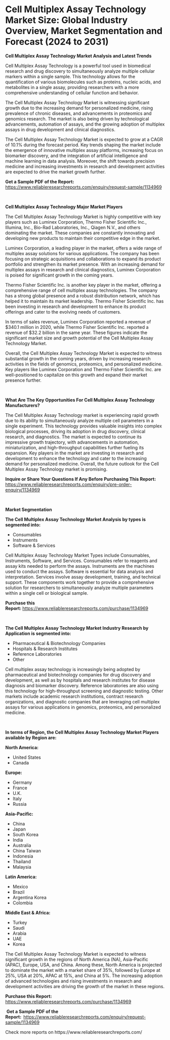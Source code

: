 <p><h1>Cell Multiplex Assay Technology Market Size: Global Industry Overview, Market Segmentation and Forecast (2024 to 2031)</h1></p><p><strong>Cell Multiplex Assay Technology Market Analysis and Latest Trends</strong></p>
<p><p>Cell Multiplex Assay Technology is a powerful tool used in biomedical research and drug discovery to simultaneously analyze multiple cellular markers within a single sample. This technology allows for the quantification of various biomolecules such as proteins, nucleic acids, and metabolites in a single assay, providing researchers with a more comprehensive understanding of cellular function and behavior.</p><p>The Cell Multiplex Assay Technology Market is witnessing significant growth due to the increasing demand for personalized medicine, rising prevalence of chronic diseases, and advancements in proteomics and genomics research. The market is also being driven by technological advancements, automation of assays, and the growing adoption of multiplex assays in drug development and clinical diagnostics.</p><p>The Cell Multiplex Assay Technology Market is expected to grow at a CAGR of 10.1% during the forecast period. Key trends shaping the market include the emergence of innovative multiplex assay platforms, increasing focus on biomarker discovery, and the integration of artificial intelligence and machine learning in data analysis. Moreover, the shift towards precision medicine and increasing investments in research and development activities are expected to drive the market growth further.</p></p>
<p><strong>Get a Sample PDF of the Report:&nbsp;</strong> <a href="https://www.reliableresearchreports.com/enquiry/request-sample/1134969">https://www.reliableresearchreports.com/enquiry/request-sample/1134969</a></p>
<p>&nbsp;</p>
<p><strong>Cell Multiplex Assay Technology Major Market Players</strong></p>
<p><p>The Cell Multiplex Assay Technology Market is highly competitive with key players such as Luminex Corporation, Thermo Fisher Scientific Inc., Illumina, Inc., Bio-Rad Laboratories, Inc., Qiagen N.V., and others dominating the market. These companies are constantly innovating and developing new products to maintain their competitive edge in the market.</p><p>Luminex Corporation, a leading player in the market, offers a wide range of multiplex assay solutions for various applications. The company has been focusing on strategic acquisitions and collaborations to expand its product portfolio and strengthen its market presence. With an increasing demand for multiplex assays in research and clinical diagnostics, Luminex Corporation is poised for significant growth in the coming years.</p><p>Thermo Fisher Scientific Inc. is another key player in the market, offering a comprehensive range of cell multiplex assay technologies. The company has a strong global presence and a robust distribution network, which has helped it to maintain its market leadership. Thermo Fisher Scientific Inc. has been investing in research and development to enhance its product offerings and cater to the evolving needs of customers.</p><p>In terms of sales revenue, Luminex Corporation reported a revenue of $340.1 million in 2020, while Thermo Fisher Scientific Inc. reported a revenue of $32.2 billion in the same year. These figures indicate the significant market size and growth potential of the Cell Multiplex Assay Technology Market.</p><p>Overall, the Cell Multiplex Assay Technology Market is expected to witness substantial growth in the coming years, driven by increasing research activities in the fields of genomics, proteomics, and personalized medicine. Key players like Luminex Corporation and Thermo Fisher Scientific Inc. are well-positioned to capitalize on this growth and expand their market presence further.</p></p>
<p>&nbsp;</p>
<p><strong>What Are The Key Opportunities For Cell Multiplex Assay Technology Manufacturers?</strong></p>
<p><p>The Cell Multiplex Assay Technology market is experiencing rapid growth due to its ability to simultaneously analyze multiple cell parameters in a single experiment. This technology provides valuable insights into complex biological processes, driving its adoption in drug discovery, clinical research, and diagnostics. The market is expected to continue its impressive growth trajectory, with advancements in automation, miniaturization, and high-throughput capabilities further fueling its expansion. Key players in the market are investing in research and development to enhance the technology and cater to the increasing demand for personalized medicine. Overall, the future outlook for the Cell Multiplex Assay Technology market is promising.</p></p>
<p><strong>Inquire or Share Your Questions If Any Before Purchasing This Report:</strong> <a href="https://www.reliableresearchreports.com/enquiry/pre-order-enquiry/1134969">https://www.reliableresearchreports.com/enquiry/pre-order-enquiry/1134969</a></p>
<p>&nbsp;</p>
<p><strong>Market Segmentation</strong></p>
<p><strong>The Cell Multiplex Assay Technology Market Analysis by types is segmented into:</strong></p>
<p><ul><li>Consumables</li><li>Instruments</li><li>Software & Services</li></ul></p>
<p><p>Cell Multiplex Assay Technology Market Types include Consumables, Instruments, Software, and Services. Consumables refer to reagents and assay kits needed to perform the assays. Instruments are the machines used to conduct the assays. Software is essential for data analysis and interpretation. Services involve assay development, training, and technical support. These components work together to provide a comprehensive solution for researchers to simultaneously analyze multiple parameters within a single cell or biological sample.</p></p>
<p><strong>Purchase this Report:&nbsp;</strong><a href="https://www.reliableresearchreports.com/purchase/1134969">https://www.reliableresearchreports.com/purchase/1134969</a></p>
<p>&nbsp;</p>
<p><strong>The Cell Multiplex Assay Technology Market Industry Research by Application is segmented into:</strong></p>
<p><ul><li>Pharmaceutical & Biotechnology Companies</li><li>Hospitals & Research Institutes</li><li>Reference Laboratories</li><li>Other</li></ul></p>
<p><p>Cell multiplex assay technology is increasingly being adopted by pharmaceutical and biotechnology companies for drug discovery and development, as well as by hospitals and research institutes for disease diagnosis and biomarker discovery. Reference laboratories are also using this technology for high-throughput screening and diagnostic testing. Other markets include academic research institutions, contract research organizations, and diagnostic companies that are leveraging cell multiplex assays for various applications in genomics, proteomics, and personalized medicine.</p></p>
<p>&nbsp;</p>
<p><strong>In terms of Region, the Cell Multiplex Assay Technology Market Players available by Region are:</strong></p>
<p>
    <p> <strong> North America: </strong>
        <ul>
            <li>United States</li>
            <li>Canada</li>
        </ul>
        </p> 
    <p> <strong> Europe: </strong>
        <ul>
            <li>Germany</li>
            <li>France</li>
            <li>U.K.</li>
            <li>Italy</li>
            <li>Russia</li>
        </ul>
        </p> 
    <p> <strong> Asia-Pacific: </strong>
        <ul>
            <li>China</li>
            <li>Japan</li>
            <li>South Korea</li>
            <li>India</li>
            <li>Australia</li>
            <li>China Taiwan</li>
            <li>Indonesia</li>
            <li>Thailand</li>
            <li>Malaysia</li>
        </ul>
        </p> 
    <p> <strong> Latin America: </strong>
        <ul>
            <li>Mexico</li>
            <li>Brazil</li>
            <li>Argentina Korea</li>
            <li>Colombia</li>
        </ul>
        </p> 
    <p> <strong> Middle East & Africa: </strong>
        <ul>
            <li>Turkey</li>
            <li>Saudi</li>
            <li>Arabia</li>
            <li>UAE</li>
            <li>Korea</li>
        </ul>
    </p>
    </p>
<p><p>The Cell Multiplex Assay Technology Market is expected to witness significant growth in the regions of North America (NA), Asia-Pacific (APAC), Europe, USA, and China. Among these, North America is projected to dominate the market with a market share of 35%, followed by Europe at 25%, USA at 20%, APAC at 15%, and China at 5%. The increasing adoption of advanced technologies and rising investments in research and development activities are driving the growth of the market in these regions.</p></p>
<p><strong>Purchase this Report: </strong><a href="https://www.reliableresearchreports.com/purchase/1134969">https://www.reliableresearchreports.com/purchase/1134969</a></p>
<p>&nbsp;<strong>Get a Sample PDF of the Report:&nbsp;&nbsp;</strong><a href="https://www.reliableresearchreports.com/enquiry/request-sample/1134969">https://www.reliableresearchreports.com/enquiry/request-sample/1134969</a></p>
<p><strong></strong></p>
<p>Check more reports on https://www.reliableresearchreports.com/</p>